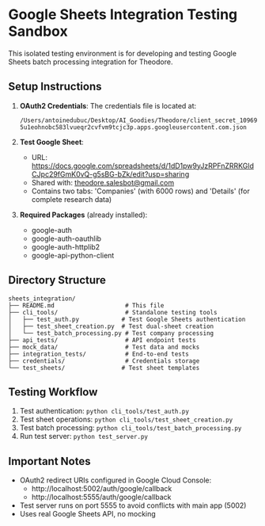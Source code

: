 # Google Sheets Integration Testing Sandbox

This isolated testing environment is for developing and testing Google Sheets batch processing integration for Theodore.

## Setup Instructions

1. **OAuth2 Credentials**: The credentials file is located at:
   ```
   /Users/antoinedubuc/Desktop/AI_Goodies/Theodore/client_secret_1096944990043-5u1eohnobc583lvueqr2cvfvm9tcjc3p.apps.googleusercontent.com.json
   ```

2. **Test Google Sheet**: 
   - URL: https://docs.google.com/spreadsheets/d/1dD1pw9yJzRPFnZRRKGldCJpc29fGmK0vQ-g5sBG-bZk/edit?usp=sharing
   - Shared with: theodore.salesbot@gmail.com
   - Contains two tabs: 'Companies' (with 6000 rows) and 'Details' (for complete research data)

3. **Required Packages** (already installed):
   - google-auth
   - google-auth-oauthlib
   - google-auth-httplib2
   - google-api-python-client

## Directory Structure

```
sheets_integration/
├── README.md                    # This file
├── cli_tools/                   # Standalone testing tools
│   ├── test_auth.py            # Test Google Sheets authentication
│   ├── test_sheet_creation.py  # Test dual-sheet creation
│   └── test_batch_processing.py # Test company processing
├── api_tests/                   # API endpoint tests
├── mock_data/                   # Test data and mocks
├── integration_tests/           # End-to-end tests
├── credentials/                 # Credentials storage
└── test_sheets/                # Test sheet templates
```

## Testing Workflow

1. Test authentication: `python cli_tools/test_auth.py`
2. Test sheet operations: `python cli_tools/test_sheet_creation.py`
3. Test batch processing: `python cli_tools/test_batch_processing.py`
4. Run test server: `python test_server.py`

## Important Notes

- OAuth2 redirect URIs configured in Google Cloud Console:
  - http://localhost:5002/auth/google/callback
  - http://localhost:5555/auth/google/callback
- Test server runs on port 5555 to avoid conflicts with main app (5002)
- Uses real Google Sheets API, no mocking